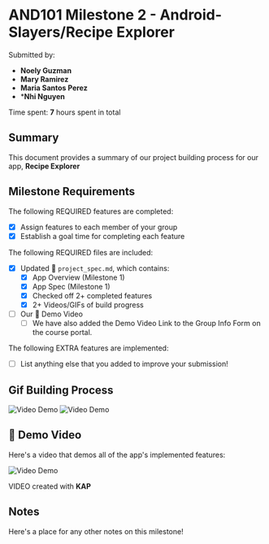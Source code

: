 # AND101 Milestone 2 - **Android-Slayers/Recipe Explorer**

Submitted by:
- **Noely Guzman**
- **Mary Ramirez**
- **Maria Santos Perez**
- ***Nhi Nguyen**

Time spent: **7** hours spent in total

## Summary

This document provides a summary of our project building process for our app, **Recipe Explorer**

## Milestone Requirements

<!-- Please be sure to change the [ ] to [x] for any features you completed.  If a feature is not checked [x], you might miss the points for that item! -->

The following REQUIRED features are completed:

- [X] Assign features to each member of your group
- [X] Establish a goal time for completing each feature

The following REQUIRED files are included:

- [X] Updated 📄 `project_spec.md`, which contains:
  - [X] App Overview (Milestone 1)
  - [X] App Spec (Milestone 1)
  - [X] Checked off 2+ completed features
  - [X] 2+ Videos/GIFs of build progress

- [ ] Our 🎥 Demo Video
  - [ ] We have also added the Demo Video Link to the Group Info Form on the course portal.

The following EXTRA features are implemented:

- [ ] List anything else that you added to improve your submission!

##  Gif Building Process
<img src='bp1.gif' title='Video Demo' width='' alt='Video Demo' />
<img src='bp2.gif' title='Video Demo' width='' alt='Video Demo' />


## 🎥 Demo Video

Here's a video that demos all of the app's implemented features:

<img src='http://i.imgur.com/link/to/your/gif/file.gif' title='Video Demo' width='' alt='Video Demo' />

VIDEO created with **KAP**

## Notes

Here's a place for any other notes on this milestone!
